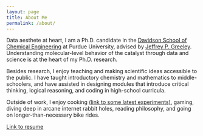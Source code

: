 ```yaml
---
layout: page
title: About Me
permalink: /about/
---
```


Data aesthete at heart, I am a Ph.D. candidate in the [Davidson School of Chemical Engineering](https://engineering.purdue.edu/ChE) at Purdue University, advised by [Jeffrey P. Greeley](https://engineering.purdue.edu/ChE/people/ptProfile?resource_id=84163). Understanding molecular-level behavior of the catalyst through data and science is at the heart of my Ph.D. research. 

Besides research, I enjoy teaching and making scientific ideas accessible to the public. I have taught introductory chemistry and mathematics to middle-schoolers, and have assisted in designing modules that introduce critical thinking, logical reasoning, and coding in high-school curricula.

Outside of work, I enjoy cooking [(link to some latest experiments)](https://www.instagram.com/pgg1610/), gaming, diving deep in arcane internet rabbit holes, reading philosophy, and going on longer-than-necessary bike rides.

[Link to resume](../images/Resume_PushkarGhanekar_two_column.pdf)

<!--
This website is powered by **[fastpages](https://github.com/fastai/fastpages)** [^1].
[^1]:a blogging platform that natively supports Jupyter notebooks in addition to other formats.
-->